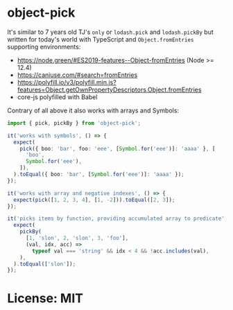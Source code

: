 # object-pick

It's similar to 7 years old TJ's `only` or `lodash.pick` and `lodash.pickBy` but written for today's world with TypeScript and `Object.fromEntries` supporting environments:

- https://node.green/#ES2019-features--Object-fromEntries (Node >= 12.4)
- https://caniuse.com/#search=fromEntries
- https://polyfill.io/v3/polyfill.min.js?features=Object.getOwnPropertyDescriptors,Object.fromEntries
- core-js polyfilled with Babel

Contrary of all above it also works with arrays and Symbols:

```ts
import { pick, pickBy } from 'object-pick';

it('works with symbols', () => {
  expect(
    pick({ boo: 'bar', foo: 'eee', [Symbol.for('eee')]: 'aaaa' }, [
      'boo',
      Symbol.for('eee'),
    ]),
  ).toEqual({ boo: 'bar', [Symbol.for('eee')]: 'aaaa' });
});

it('works with array and negative indexes', () => {
  expect(pick([1, 2, 3, 4], [1, -2])).toEqual([2, 3]);
});

it('picks items by function, providing accumulated array to predicate', () => {
  expect(
    pickBy(
      [1, 'slon', 2, 'slon', 3, 'foo'],
      (val, idx, acc) =>
        typeof val === 'string' && idx < 4 && !acc.includes(val),
    ),
  ).toEqual(['slon']);
});
```

# License: MIT
